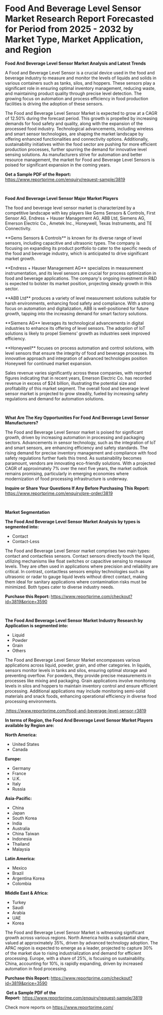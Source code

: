 <p><h1>Food And Beverage Level Sensor Market Research Report Forecasted for Period from 2025 -  2032 by Market Type, Market Application, and Region</h1></p><p><strong>Food And Beverage Level Sensor Market Analysis and Latest Trends</strong></p>
<p><p>A Food and Beverage Level Sensor is a crucial device used in the food and beverage industry to measure and monitor the levels of liquids and solids in various containers such as tanks, silos, and hoppers. These sensors play a significant role in ensuring optimal inventory management, reducing waste, and maintaining product quality through precise level detection. The growing focus on automation and process efficiency in food production facilities is driving the adoption of these sensors.</p><p>The Food and Beverage Level Sensor Market is expected to grow at a CAGR of 12.50% during the forecast period. This growth is propelled by increasing demands for food safety and quality, along with the expansion of the processed food industry. Technological advancements, including wireless and smart sensor technologies, are shaping the market landscape by offering enhanced functionalities and connectivity options. Additionally, sustainability initiatives within the food sector are pushing for more efficient production processes, further spurring the demand for innovative level sensing solutions. As manufacturers strive for automation and better resource management, the market for Food and Beverage Level Sensors is poised for significant expansion in the coming years.</p></p>
<p><strong>Get a Sample PDF of the Report:&nbsp;</strong> <a href="https://www.reportprime.com/enquiry/request-sample/3819?utm_campaign=2782&utm_medium=2&utm_source=Github&utm_content=ia&utm_term=18032025&utm_id=food-and-beverage-level-sensor">https://www.reportprime.com/enquiry/request-sample/3819</a></p>
<p>&nbsp;</p>
<p><strong>Food And Beverage Level Sensor Major Market Players</strong></p>
<p><p>The food and beverage level sensor market is characterized by a competitive landscape with key players like Gems Sensors & Controls, First Sensor AG, Endress + Hauser Management AG, ABB Ltd, Siemens AG, Emerson Electric Co., Ametek Inc., Honeywell, Texas Instruments, and TE Connectivity. </p><p>**Gems Sensors & Controls** is known for its diverse range of level sensors, including capacitive and ultrasonic types. The company is focusing on expanding its product portfolio to cater to the specific needs of the food and beverage industry, which is anticipated to drive significant market growth.</p><p>**Endress + Hauser Management AG** specializes in measurement instrumentation, and its level sensors are crucial for process optimization in food and beverage applications. The company's ongoing investment in R&D is expected to bolster its market position, projecting steady growth in this sector.</p><p>**ABB Ltd** produces a variety of level measurement solutions suitable for harsh environments, enhancing food safety and compliance. With a strong focus on automation and digitalization, ABB is well-positioned for future growth, tapping into the increasing demand for smart factory solutions.</p><p>**Siemens AG** leverages its technological advancements in digital industries to enhance its offering of level sensors. The adoption of IoT solutions is likely to propel Siemens’ growth as industries seek improved efficiency.</p><p>**Honeywell** focuses on process automation and control solutions, with level sensors that ensure the integrity of food and beverage processes. Its innovative approach and integration of advanced technologies position Honeywell for continued market expansion.</p><p>Sales revenue varies significantly across these companies, with reported figures indicating that in recent years, Emerson Electric Co. has recorded revenue in excess of $24 billion, illustrating the potential size and profitability of this market segment. The overall food and beverage level sensor market is projected to grow steadily, fueled by increasing safety regulations and demand for automation solutions.</p></p>
<p>&nbsp;</p>
<p><strong>What Are The Key Opportunities For Food And Beverage Level Sensor Manufacturers?</strong></p>
<p><p>The Food and Beverage Level Sensor market is poised for significant growth, driven by increasing automation in processing and packaging sectors. Advancements in sensor technology, such as the integration of IoT and smart sensors, are enhancing efficiency and safety standards. The rising demand for precise inventory management and compliance with food safety regulations further fuels this trend. As sustainability becomes paramount, vendors are innovating eco-friendly solutions. With a projected CAGR of approximately 7% over the next five years, the market outlook remains promising, particularly in emerging economies where modernization of food processing infrastructure is underway.</p></p>
<p><strong>Inquire or Share Your Questions If Any Before Purchasing This Report:</strong> <a href="https://www.reportprime.com/enquiry/pre-order/3819?utm_campaign=2782&utm_medium=2&utm_source=Github&utm_content=ia&utm_term=18032025&utm_id=food-and-beverage-level-sensor">https://www.reportprime.com/enquiry/pre-order/3819</a></p>
<p>&nbsp;</p>
<p><strong>Market Segmentation</strong></p>
<p><strong>The Food And Beverage Level Sensor Market Analysis by types is segmented into:</strong></p>
<p><ul><li>Contact</li><li>Contact-Less</li></ul></p>
<p><p>The Food and Beverage Level Sensor market comprises two main types: contact and contactless sensors. Contact sensors directly touch the liquid, utilizing mechanisms like float switches or capacitive sensing to measure levels. They are often used in applications where precision and reliability are critical. In contrast, contactless sensors employ technologies such as ultrasonic or radar to gauge liquid levels without direct contact, making them ideal for sanitary applications where contamination risks must be minimized. Both types cater to diverse industry needs.</p></p>
<p><strong>Purchase this Report:&nbsp;</strong><a href="https://www.reportprime.com/checkout?id=3819&price=3590&utm_campaign=2782&utm_medium=2&utm_source=Github&utm_content=ia&utm_term=18032025&utm_id=food-and-beverage-level-sensor">https://www.reportprime.com/checkout?id=3819&price=3590</a></p>
<p>&nbsp;</p>
<p><strong>The Food And Beverage Level Sensor Market Industry Research by Application is segmented into:</strong></p>
<p><ul><li>Liquid</li><li>Powder</li><li>Grain</li><li>Others</li></ul></p>
<p><p>The Food and Beverage Level Sensor Market encompasses various applications across liquid, powder, grain, and other categories. In liquids, sensors monitor levels in tanks and silos, ensuring optimal storage and preventing overflow. For powders, they provide precise measurements in processes like mixing and packaging. Grain applications involve monitoring levels in silos and hoppers to maintain inventory control and ensure efficient processing. Additional applications may include monitoring semi-solid materials and snack foods, enhancing operational efficiency in diverse food processing environments.</p></p>
<p><a href="https://www.reportprime.com/food-and-beverage-level-sensor-r3819?utm_campaign=2782&utm_medium=2&utm_source=Github&utm_content=ia&utm_term=18032025&utm_id=food-and-beverage-level-sensor">&nbsp;https://www.reportprime.com/food-and-beverage-level-sensor-r3819</a></p>
<p><strong>In terms of Region, the Food And Beverage Level Sensor Market Players available by Region are:</strong></p>
<p>
    <p> <strong> North America: </strong>
        <ul>
            <li>United States</li>
            <li>Canada</li>
        </ul>
        </p> 
    <p> <strong> Europe: </strong>
        <ul>
            <li>Germany</li>
            <li>France</li>
            <li>U.K.</li>
            <li>Italy</li>
            <li>Russia</li>
        </ul>
        </p> 
    <p> <strong> Asia-Pacific: </strong>
        <ul>
            <li>China</li>
            <li>Japan</li>
            <li>South Korea</li>
            <li>India</li>
            <li>Australia</li>
            <li>China Taiwan</li>
            <li>Indonesia</li>
            <li>Thailand</li>
            <li>Malaysia</li>
        </ul>
        </p> 
    <p> <strong> Latin America: </strong>
        <ul>
            <li>Mexico</li>
            <li>Brazil</li>
            <li>Argentina Korea</li>
            <li>Colombia</li>
        </ul>
        </p> 
    <p> <strong> Middle East & Africa: </strong>
        <ul>
            <li>Turkey</li>
            <li>Saudi</li>
            <li>Arabia</li>
            <li>UAE</li>
            <li>Korea</li>
        </ul>
    </p>
    </p>
<p><p>The Food and Beverage Level Sensor Market is witnessing significant growth across various regions. North America holds a substantial share, valued at approximately 35%, driven by advanced technology adoption. The APAC region is expected to emerge as a leader, projected to capture 30% of the market due to rising industrialization and demand for efficient processing. Europe, with a share of 25%, is focusing on sustainability. China, accounting for 10%, is rapidly expanding, driven by increased automation in food processing.</p></p>
<p><strong>Purchase this Report: </strong><a href="https://www.reportprime.com/checkout?id=3819&price=3590&utm_campaign=2782&utm_medium=2&utm_source=Github&utm_content=ia&utm_term=18032025&utm_id=food-and-beverage-level-sensor">https://www.reportprime.com/checkout?id=3819&price=3590</a></p>
<p>&nbsp;<strong>Get a Sample PDF of the Report:&nbsp;&nbsp;</strong><a href="https://www.reportprime.com/enquiry/request-sample/3819?utm_campaign=2782&utm_medium=2&utm_source=Github&utm_content=ia&utm_term=18032025&utm_id=food-and-beverage-level-sensor">https://www.reportprime.com/enquiry/request-sample/3819</a></p>
<p><strong></strong></p>
<p>Check more reports on <a href="https://www.reportprime.com/?utm_campaign=2782&utm_medium=2&utm_source=Github&utm_content=ia&utm_term=18032025&utm_id=food-and-beverage-level-sensor">https://www.reportprime.com/</a></p>